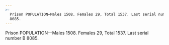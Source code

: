 ```yaml
---
>-
  Prison POPULATION—Males 1508. Females 29, Total 1537. Last serial number B
  8085.
---
```


Prison POPULATION—Males 1508. Females 29, Total 1537. Last serial number B 8085.